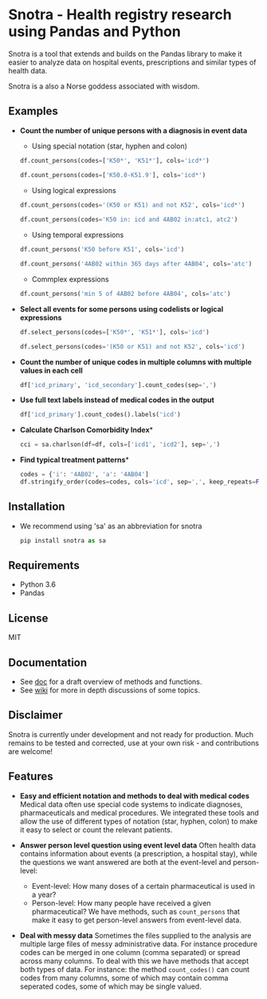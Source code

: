 # Snotra - Health registry research using Pandas and Python
Snotra is a tool that extends and builds on the Pandas library to make it easier to analyze data on hospital events, prescriptions and similar types of health data.

Snotra is a also a Norse goddess associated with wisdom. 

## Examples
- **Count the number of unique persons with a diagnosis in event data**
    - Using special notation (star, hyphen and colon)
    ```python
    df.count_persons(codes=['K50*', 'K51*'], cols='icd*')  
    
    df.count_persons(codes=['K50.0-K51.9'], cols='icd*')        
    ```
  
    - Using logical expressions
    ```python
    df.count_persons(codes='(K50 or K51) and not K52', cols='icd*')
      
    df.count_persons(codes='K50 in: icd and 4AB02 in:atc1, atc2')
    ```
    
    - Using temporal expressions
    ```python
    df.count_persons('K50 before K51', cols='icd')
    
    df.count_persons('4AB02 within 365 days after 4AB04', cols='atc')
    ```
     
    - Commplex expressions
    ```python 
    df.count_persons('min 5 of 4AB02 before 4AB04', cols='atc')
    ```

    
- **Select all events for some persons using codelists or logical expressions**

    ```python
    df.select_persons(codes=['K50*', 'K51*'], cols='icd')

    df.select_persons(codes='(K50 or K51) and not K52', cols='icd')

    ```

- **Count the number of unique codes in multiple columns with multiple values in each cell**
    ```python
    df['icd_primary', 'icd_secondary'].count_codes(sep=',')
    ```
    
- **Use full text labels instead of medical codes in the output**
    ```python
    df['icd_primary'].count_codes().labels('icd')
    ``` 
    
- **Calculate Charlson Comorbidity Index***
    ```python
    cci = sa.charlson(df=df, cols=['icd1', 'icd2'], sep=',')
    ```

- **Find typical treatment patterns***
    ```python
    codes = {'i': '4AB02', 'a': '4AB04']
    df.stringify_order(codes=codes, cols='icd', sep=',', keep_repeats=False).value_counts()
    ```

## Installation
 - We recommend using 'sa' as an abbreviation for snotra
    
    ```python
    pip install snotra as sa
    ```
    
 ## Requirements
 - Python 3.6 
 - Pandas

 ## License
 MIT
 
 ## Documentation
 - See [doc](doc/docs.md) for a draft overview of methods and functions. 
 - See [wiki](https://github.com/hmelberg/snotra/wiki) for more in depth discussions of some topics.
 
 ## Disclaimer
 Snotra is currently under development and not ready for production. Much remains to be tested and corrected, use at your own risk - and contributions are welcome!
  
 
 ## Features
 - **Easy and efficient notation and methods to deal with medical codes** 
 Medical data often use special code systems to indicate diagnoses, pharmaceuticals and medical procedures. We integrated these tools and allow the use of different types of notation (star, hyphen, colon) to make it easy to select or count the relevant patients.

- **Answer person level question using event level data** 
Often health data contains information about events (a prescription, a hospital stay), while the questions we want answered are both at the event-level and person-level:
    - Event-level: How many doses of a certain pharmaceutical is used in a year?
    - Person-level: How many people have received a given pharmaceutical?
 We have methods, such as `count_persons` that make it easy to get person-level answers from event-level data.

- **Deal with messy data** 
Sometimes the files supplied to the analysis are multiple large files of messy administrative data. For instance procedure codes can be merged in one column (comma separated) or spread across many columns. To deal with this we have methods that accept both types of data. For instance: the method `count_codes()` can count codes from many columns, some of which may contain comma seperated codes, some of which may be single valued.
